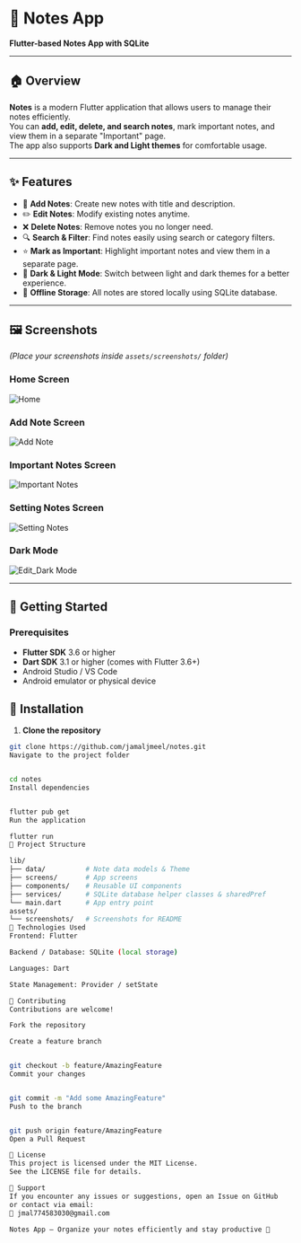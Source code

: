 # 📝 Notes App
**Flutter-based Notes App with SQLite**

---

## 🏠 Overview
**Notes** is a modern Flutter application that allows users to manage their notes efficiently.  
You can **add, edit, delete, and search notes**, mark important notes, and view them in a separate "Important" page.  
The app also supports **Dark and Light themes** for comfortable usage.

---

## ✨ Features
- 📝 **Add Notes**: Create new notes with title and description.  
- ✏️ **Edit Notes**: Modify existing notes anytime.  
- ❌ **Delete Notes**: Remove notes you no longer need.  
- 🔍 **Search & Filter**: Find notes easily using search or category filters.  
- ⭐ **Mark as Important**: Highlight important notes and view them in a separate page.  
- 🌙 **Dark & Light Mode**: Switch between light and dark themes for a better experience.  
- 💾 **Offline Storage**: All notes are stored locally using SQLite database.  

---

## 🖼️ Screenshots
*(Place your screenshots inside `assets/screenshots/` folder)*

### Home Screen
![Home](assets/screenshots/home.png)

### Add Note Screen
![Add Note](assets/screenshots/add.png)

### Important Notes Screen
![Important Notes](assets/screenshots/important.png)

### Setting Notes Screen
![Setting Notes](assets/screenshots/setting.png)

### Dark Mode
![Edit_Dark Mode](assets/screenshots/edit.png)

---

## 🚀 Getting Started

### Prerequisites
- **Flutter SDK** 3.6 or higher  
- **Dart SDK** 3.1 or higher (comes with Flutter 3.6+) 
- Android Studio / VS Code  
- Android emulator or physical device

## 🚀 Installation

1. **Clone the repository**
```bash
git clone https://github.com/jamaljmeel/notes.git
Navigate to the project folder


cd notes
Install dependencies


flutter pub get
Run the application

flutter run
📂 Project Structure

lib/
├── data/          # Note data models & Theme
├── screens/       # App screens 
├── components/    # Reusable UI components
├── services/      # SQLite database helper classes & sharedPref
└── main.dart      # App entry point
assets/
└── screenshots/   # Screenshots for README
🧠 Technologies Used
Frontend: Flutter

Backend / Database: SQLite (local storage)

Languages: Dart

State Management: Provider / setState

🤝 Contributing
Contributions are welcome!

Fork the repository

Create a feature branch


git checkout -b feature/AmazingFeature
Commit your changes


git commit -m "Add some AmazingFeature"
Push to the branch


git push origin feature/AmazingFeature
Open a Pull Request

📄 License
This project is licensed under the MIT License.
See the LICENSE file for details.

💬 Support
If you encounter any issues or suggestions, open an Issue on GitHub
or contact via email:
📧 jmal774583030@gmail.com

Notes App — Organize your notes efficiently and stay productive 📝
